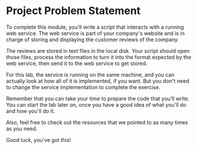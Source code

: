 Project Problem Statement
=========================

To complete this module, you'll write a script that interacts with a running web service. The web service is part of your company's website and is in charge of storing and displaying the customer reviews of the company.

The reviews are stored in text files in the local disk. Your script should open those files, process the information to turn it into the format expected by the web service, then send it to the web service to get stored.

For this lab, the service is running on the same machine, and you can actually look at how all of it is implemented, if you want. But you don't need to change the service implementation to complete the exercise.

Remember that you can take your time to prepare the code that you’ll write. You can start the lab later on, once you have a good idea of what you'll do and how you'll do it.

Also, feel free to check out the resources that we pointed to as many times as you need.

Good luck, you've got this!